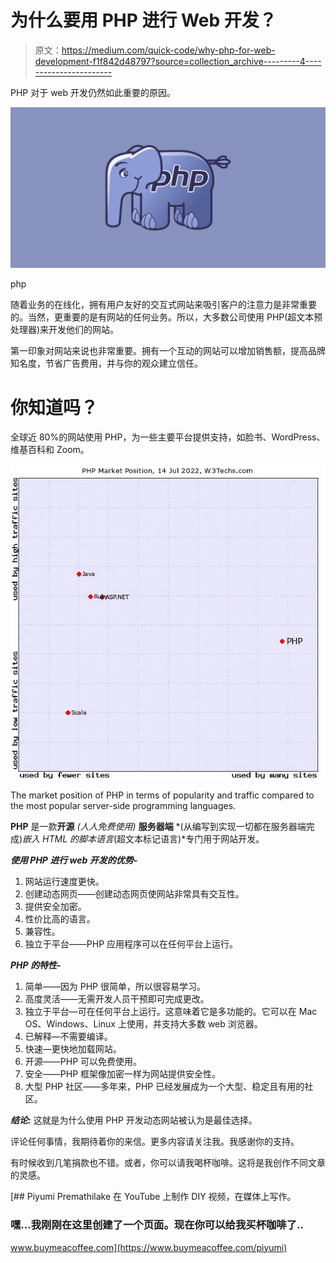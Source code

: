 # 为什么要用 PHP 进行 Web 开发？

> 原文：<https://medium.com/quick-code/why-php-for-web-development-f1f842d48797?source=collection_archive---------4----------------------->

PHP 对于 web 开发仍然如此重要的原因。

![](img/58b5425c16094429d010aa048dda14cf.png)

php

随着业务的在线化，拥有用户友好的交互式网站来吸引客户的注意力是非常重要的。当然，更重要的是有网站的任何业务。所以，大多数公司使用 PHP(超文本预处理器)来开发他们的网站。

第一印象对网站来说也非常重要。拥有一个互动的网站可以增加销售额，提高品牌知名度，节省广告费用，并与你的观众建立信任。

# **你知道吗？**

全球近 80%的网站使用 PHP，为一些主要平台提供支持，如脸书、WordPress、维基百科和 Zoom。

![](img/6c93f87fb2cccf5a0a82dbda527b2b73.png)

The market position of PHP in terms of popularity and traffic compared to the most popular server-side programming languages.

**PHP** 是一款**开源** *(人人免费使用)* **服务器端** *(从编写到实现一切都在服务器端完成)*嵌入 HTML 的脚本语言*(超文本标记语言)*专门用于网站开发。

***使用 PHP 进行 web 开发的优势-***

1.  网站运行速度更快。
2.  创建动态网页——创建动态网页使网站非常具有交互性。
3.  提供安全加密。
4.  性价比高的语言。
5.  兼容性。
6.  独立于平台——PHP 应用程序可以在任何平台上运行。

***PHP 的特性-***

1.  简单——因为 PHP 很简单，所以很容易学习。
2.  高度灵活——无需开发人员干预即可完成更改。
3.  独立于平台—可在任何平台上运行。这意味着它是多功能的。它可以在 Mac OS、Windows、Linux 上使用，并支持大多数 web 浏览器。
4.  已解释—不需要编译。
5.  快速—更快地加载网站。
6.  开源——PHP 可以免费使用。
7.  安全——PHP 框架像加密一样为网站提供安全性。
8.  大型 PHP 社区——多年来，PHP 已经发展成为一个大型、稳定且有用的社区。

***结论:*** 这就是为什么使用 PHP 开发动态网站被认为是最佳选择。

评论任何事情，我期待着你的来信。更多内容请关注我。我感谢你的支持。

有时候收到几笔捐款也不错。或者，你可以请我喝杯咖啡。这将是我创作不同文章的灵感。

[](https://www.buymeacoffee.com/piyumi) [## Piyumi Premathilake 在 YouTube 上制作 DIY 视频，在媒体上写作。

### 嘿...我刚刚在这里创建了一个页面。现在你可以给我买杯咖啡了..

www.buymeacoffee.com](https://www.buymeacoffee.com/piyumi)
